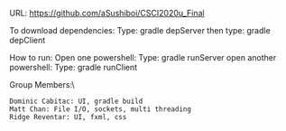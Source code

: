 URL: https://github.com/aSushiboi/CSCI2020u_Final

To download dependencies:
	Type: gradle depServer
	then type: gradle depClient

How to run:
	Open one powershell: 
	Type: gradle runServer
	open another powershell:
	Type: gradle runClient

Group Members:\

	Dominic Cabitac: UI, gradle build
	Matt Chan: File I/O, sockets, multi threading 	       
	Ridge Reventar: UI, fxml, css
